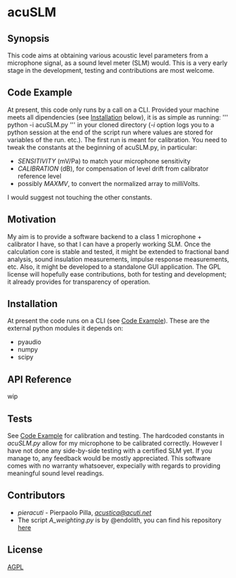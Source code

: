 # acuSLM

## Synopsis

This code aims at obtaining various acoustic level parameters from a microphone signal, as a sound level meter (SLM) would.  This is a very early stage in the development, testing and contributions are most welcome.

## Code Example

At present, this code only runs by a call on a CLI. Provided your machine meets all dipendencies (see [Installation](https://github.com/acuti/acuSLM#installation) below), it is as simple as running:
'''
python -i acuSLM.py
'''
in your cloned directory (*-i* option logs you to a python session at the end of the script run where values are stored for variables of the run. etc.).
The first run is meant for calibration.  You need to tweak the constants at the beginning of acuSLM.py, in particular:
- *SENSITIVITY* (mV/Pa) to match your microphone sensitivity
- *CALIBRATION* (dB), for compensation of level drift from calibrator reference level
- possibly *MAXMV*, to convert the normalized array to milliVolts.

I would suggest not touching the other constants.

## Motivation

My aim is to provide a software backend to a class 1 microphone + calibrator I have, so that I can have a properly working SLM.  Once the calculation core is stable and tested, it might be extended to fractional band analysis, sound insulation measurements, impulse response measurements, etc.  Also, it might be developed to a standalone GUI application.
The GPL license will hopefully ease contributions, both for testing and development; it already provides for transparency of operation.

## Installation

At present the code runs on a CLI (see [Code Example](https://github.com/acuti/acuSLM#code-example)).  These are the external python modules it depends on:
- pyaudio
- numpy
- scipy

## API Reference

wip

## Tests

See [Code Example](https://github.com/acuti/acuSLM#code-example) for calibration and testing.  The hardcoded constants in *acuSLM.py* allow for my microphone to be calibrated correctly.  However I have not done any side-by-side testing with a certified SLM yet. If you manage to, any feedback would be  mostly appreciated.
This software comes with no warranty whatsoever, expecially with regards to providing meaningful sound level readings.

## Contributors

- *pieracuti* - Pierpaolo Pilla, *acustica@acuti.net*
- The script *A_weighting.py* is by @endolith, you can find his repository [here](https://gist.github.com/endolith/148112)

## License

[AGPL](https://www.gnu.org/licenses/agpl.html)

